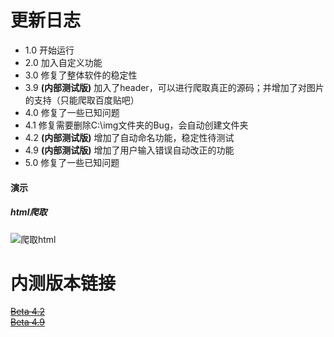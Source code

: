 更新日志
===

* 1.0 开始运行  
* 2.0 加入自定义功能  
* 3.0 修复了整体软件的稳定性  
* 3.9 __(内部测试版)__ 加入了header，可以进行爬取真正的源码；并增加了对图片的支持（只能爬取百度贴吧）  
* 4.0 修复了一些已知问题  
* 4.1 修复需要删除C:\img文件夹的Bug，会自动创建文件夹  
* 4.2 __(内部测试版)__ 增加了自动命名功能，稳定性待测试  
* 4.9 __(内部测试版)__ 增加了用户输入错误自动改正的功能  
* 5.0 修复了一些已知问题

#### 演示

##### html爬取

![爬取html](https://github.com/chengzhilin2021/Python-Requests/blob/main/Pictures/requests%20html.gif)

内测版本链接
===
~~[Beta 4.2](https://github.com/chengzhilin2021/Python-Requests/blob/main/beta/beta4.2.py)~~  
~~[Beta 4.9](https://github.com/chengzhilin2021/Python-Requests/blob/main/beta/beta4.9.py)~~  
